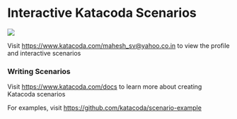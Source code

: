 # Interactive Katacoda Scenarios

[![](http://shields.katacoda.com/katacoda/mahesh_sv@yahoo.co.in/count.svg)](https://www.katacoda.com/mahesh_sv@yahoo.co.in "Get your profile on Katacoda.com")

Visit https://www.katacoda.com/mahesh_sv@yahoo.co.in to view the profile and interactive scenarios

### Writing Scenarios
Visit https://www.katacoda.com/docs to learn more about creating Katacoda scenarios

For examples, visit https://github.com/katacoda/scenario-example
